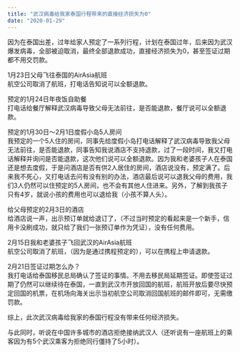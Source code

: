 ```yaml
---
title: "武汉病毒给我家泰国行程带来的直接经济损失为0"
date: "2020-01-29"
---
```


因为在泰国出差，过年给家人预定了一系列行程，计划在泰国过年，后来因为武汉爆发病毒，全部被迫取消，最终全部退款成功，直接经济损失为0，甚至签证过期都不用交罚款。

1月23日父母飞往泰国的AirAsia航班  
航空公司取消了航班，打电话告知说可以全额退款。

预定的1月24日年夜饭自助餐  
打电话给餐厅解释武汉病毒导致父母无法前往，是否能退款，餐厅说可以全额退款。

预定的1月30日～2月1日度假小岛5人房间  
我预定的一个5人住的房间，同事先给度假小岛打电话解释了武汉病毒导致我父母无法前往，是否能退款，同事告知我说酒店不支持退款，过了一段时间，我又打电话解释并询问是否能退款，这次他们说可以全额退款。因为我和老婆孩子人在泰国还是想去度假，于是问酒店是否有供2人居住的房间，酒店说没有，预定满了。后来我不死心，又打电话去问有没有别的办法，酒店最后说可以退我父母的费用，我们3人仍然可以住预定的5人房间，也不会有其他人住进来。另外，了解到我孩子只有4岁，就说小孩的费用也可以退给我（小孩不算人头）。

给父母预定的2月3日的酒店  
给酒店说一声，出示预订单就给退订了，（不过当时预定的看起来是一个新手，信用卡没刷成功，就只给了我们一张预订单作为凭证），没有任何费用。

2月15日我和老婆孩子飞回武汉的AirAsia航班  
航空公司取消了航班，（因为是通过携程预定的），可以在携程上申请退款。

2月21日签证过期怎么办？  
我打电话给泰国移民总局确认了签证的事情。不用去移民局延期签证。即使签证过期了仍然可以继续待在泰国，一直到武汉市开放回国的航班，航班开放后要尽快预定回国的机票，在机场向海关出示当初航空公司取消回国航班的邮件即可，无需缴罚款。

综上，此次武汉病毒给我家的泰国行程没有带来任何经济损失。

与此同时，听说在中国许多城市的酒店拒绝接纳武汉人（还听说有一座航班上的乘客因为有5个武汉乘客为拒绝同行僵持了5小时）。

